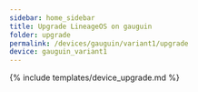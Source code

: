 ```yaml
---
sidebar: home_sidebar
title: Upgrade LineageOS on gauguin
folder: upgrade
permalink: /devices/gauguin/variant1/upgrade
device: gauguin_variant1
---
```

{% include templates/device_upgrade.md %}
